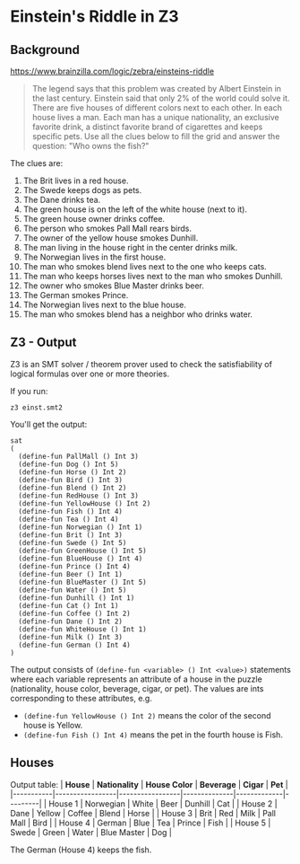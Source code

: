 # Einstein's Riddle in Z3

## Background

https://www.brainzilla.com/logic/zebra/einsteins-riddle

>The legend says that this problem was created by Albert Einstein in the last century. Einstein said that only 2% of the world could solve it.
>There are five houses of different colors next to each other. In each house lives a man. Each man has a unique nationality, an exclusive favorite drink, a distinct favorite brand of cigarettes and keeps specific pets. Use all the clues below to fill the grid and answer the question: "Who owns the fish?"

The clues are:
1. The Brit lives in a red house.
2. The Swede keeps dogs as pets.
3. The Dane drinks tea.
4. The green house is on the left of the white house (next to it).
5. The green house owner drinks coffee.
6. The person who smokes Pall Mall rears birds.
7. The owner of the yellow house smokes Dunhill.
8. The man living in the house right in the center drinks milk.
9. The Norwegian lives in the first house.
10. The man who smokes blend lives next to the one who keeps cats.
11. The man who keeps horses lives next to the man who smokes Dunhill.
12. The owner who smokes Blue Master drinks beer.
13. The German smokes Prince.
14. The Norwegian lives next to the blue house.
15. The man who smokes blend has a neighbor who drinks water.

## Z3 - Output

Z3 is an SMT solver / theorem prover used to check the satisfiability of logical formulas over one or more theories.

If you run:
```
z3 einst.smt2
```

You'll get the output:
```
sat
(
  (define-fun PallMall () Int 3)
  (define-fun Dog () Int 5)
  (define-fun Horse () Int 2)
  (define-fun Bird () Int 3)
  (define-fun Blend () Int 2)
  (define-fun RedHouse () Int 3)
  (define-fun YellowHouse () Int 2)
  (define-fun Fish () Int 4)
  (define-fun Tea () Int 4)
  (define-fun Norwegian () Int 1)
  (define-fun Brit () Int 3)
  (define-fun Swede () Int 5)
  (define-fun GreenHouse () Int 5)
  (define-fun BlueHouse () Int 4)
  (define-fun Prince () Int 4)
  (define-fun Beer () Int 1)
  (define-fun BlueMaster () Int 5)
  (define-fun Water () Int 5)
  (define-fun Dunhill () Int 1)
  (define-fun Cat () Int 1)
  (define-fun Coffee () Int 2)
  (define-fun Dane () Int 2)
  (define-fun WhiteHouse () Int 1)
  (define-fun Milk () Int 3)
  (define-fun German () Int 4)
)
```

The output consists of `(define-fun <variable> () Int <value>)` statements where each variable represents an attribute of a house in the puzzle (nationality, house color, beverage, cigar, or pet).
The values are ints corresponding to these attributes, e.g.

- `(define-fun YellowHouse () Int 2)` means the color of the second house is Yellow.
- `(define-fun Fish () Int 4)` means the pet in the fourth house is Fish.
  
## Houses

Output table:
| **House** | **Nationality** | **House Color** | **Beverage** | **Cigar**   | **Pet** |
|-----------|-----------------|-----------------|--------------|-------------|---------|
| House 1   | Norwegian       | White           | Beer         | Dunhill     | Cat     |
| House 2   | Dane            | Yellow          | Coffee       | Blend       | Horse   |
| House 3   | Brit            | Red             | Milk         | Pall Mall   | Bird    |
| House 4   | German          | Blue            | Tea          | Prince      | Fish    |
| House 5   | Swede           | Green           | Water        | Blue Master | Dog     |

The German (House 4) keeps the fish.
